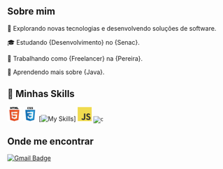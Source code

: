 
## Sobre mim

🤔 Explorando novas tecnologias e desenvolvendo soluções de software.

🎓 Estudando {Desenvolvimento} no {Senac}.

💼 Trabalhando como {Freelancer} na {Pereira}.

🌱 Aprendendo mais sobre {Java}.
  
## 🚀 Minhas Skills
<code><img height="32" src="https://raw.githubusercontent.com/github/explore/80688e429a7d4ef2fca1e82350fe8e3517d3494d/topics/html/html.png" alt="HTML5"/></code>
<code><img height="32" src="https://raw.githubusercontent.com/github/explore/80688e429a7d4ef2fca1e82350fe8e3517d3494d/topics/css/css.png" alt="CSS"/></code>
[![My Skills](https://skillicons.dev/icons?i=java,&theme=light)]
<code><img height="32" src="https://raw.githubusercontent.com/github/explore/80688e429a7d4ef2fca1e82350fe8e3517d3494d/topics/javascript/javascript.png" alt="Javascript"/></code>
<code><img height="32" src="https://cdn.iconscout.com/icon/free/png-512/c-programming-569564.png" alt="c"/></code>

## Onde me encontrar

[![Gmail Badge](https://img.shields.io/badge/-Victoraugustonunespreto@gmail.com-006bed?style=flat-square&logo=Gmail&logoColor=white&link=mailto:Victoraugustonunespreto@gmail.com)](mailto:Victoraugustonunespreto@gmail.com)
